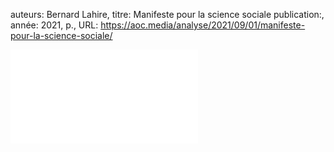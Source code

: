 auteurs: Bernard Lahire, 
titre: Manifeste pour la science sociale
publication:, 
année: 2021, 
p.,
URL: https://aoc.media/analyse/2021/09/01/manifeste-pour-la-science-sociale/

![](pdf/hyperspecialisation.pdf)

